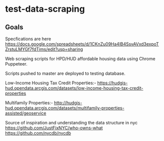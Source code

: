 # test-data-scraping

## Goals

Specfications are here 
https://docs.google.com/spreadsheets/d/1CKnZu09Ha4lB4SsvAVxd3expoTZrstuLMYGf7fdTims/edit?usp=sharing

Web scraping scripts for HPD/HUD affordable housing data using Chrome Puppeteer.

Scripts pushed to master are deployed to testing database.

Low-Income Housing Tax Credit Properties:- https://hudgis-hud.opendata.arcgis.com/datasets/low-income-housing-tax-credit-properties

Multifamily Properties:- http://hudgis-hud.opendata.arcgis.com/datasets/multifamily-properties-assisted/geoservice


Source of inspiration and understanding the data structure in nyc
https://github.com/JustFixNYC/who-owns-what
https://github.com/nycdb/nycdb
